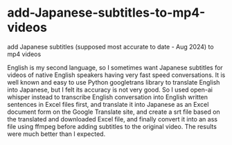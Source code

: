 # add-Japanese-subtitles-to-mp4-videos
add Japanese subtitles (supposed most accurate to date - Aug 2024) to mp4 videos


English is my second language, so I sometimes want Japanese subtitles for videos of native English speakers having very fast speed conversations. It is well known and easy to use Python googletrans library to translate English into Japanese, but I felt its accuracy is not very good. So I used open-ai whisper instead to transcribe English conversation into English written sentences in Excel files first, and translate it into Japanese as an Excel document form on the Google Translate site, and create a srt file based on the translated and downloaded Excel file, and finally convert it into an ass file using ffmpeg before adding subtitles to the original video. The results were much better than I expected.
